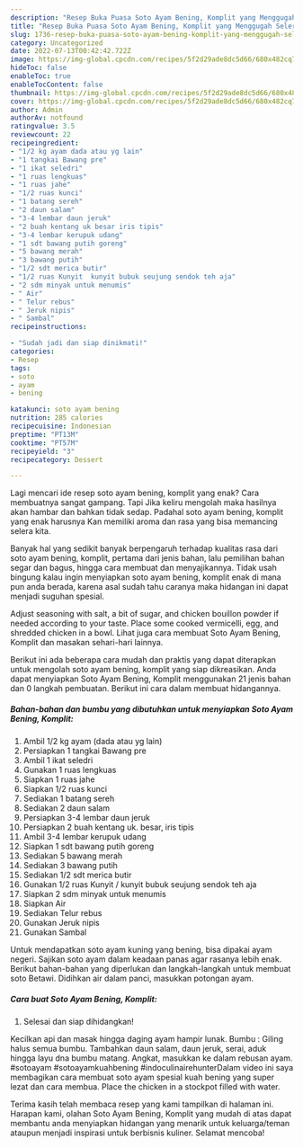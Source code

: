```yaml
---
description: "Resep Buka Puasa Soto Ayam Bening, Komplit yang Menggugah Selera"
title: "Resep Buka Puasa Soto Ayam Bening, Komplit yang Menggugah Selera"
slug: 1736-resep-buka-puasa-soto-ayam-bening-komplit-yang-menggugah-selera
category: Uncategorized
date: 2022-07-13T00:42:42.722Z
image: https://img-global.cpcdn.com/recipes/5f2d29ade8dc5d66/680x482cq70/soto-ayam-bening-komplit-foto-resep-utama.jpg
hideToc: false
enableToc: true
enableTocContent: false
thumbnail: https://img-global.cpcdn.com/recipes/5f2d29ade8dc5d66/680x482cq70/soto-ayam-bening-komplit-foto-resep-utama.jpg
cover: https://img-global.cpcdn.com/recipes/5f2d29ade8dc5d66/680x482cq70/soto-ayam-bening-komplit-foto-resep-utama.jpg
author: Admin
authorAv: notfound
ratingvalue: 3.5
reviewcount: 22
recipeingredient:
- "1/2 kg ayam dada atau yg lain"
- "1 tangkai Bawang pre"
- "1 ikat seledri"
- "1 ruas lengkuas"
- "1 ruas jahe"
- "1/2 ruas kunci"
- "1 batang sereh"
- "2 daun salam"
- "3-4 lembar daun jeruk"
- "2 buah kentang uk besar iris tipis"
- "3-4 lembar kerupuk udang"
- "1 sdt bawang putih goreng"
- "5 bawang merah"
- "3 bawang putih"
- "1/2 sdt merica butir"
- "1/2 ruas Kunyit  kunyit bubuk seujung sendok teh aja"
- "2 sdm minyak untuk menumis"
- " Air"
- " Telur rebus"
- " Jeruk nipis"
- " Sambal"
recipeinstructions:

- "Sudah jadi dan siap dinikmati!"
categories:
- Resep
tags:
- soto
- ayam
- bening

katakunci: soto ayam bening 
nutrition: 285 calories
recipecuisine: Indonesian
preptime: "PT13M"
cooktime: "PT57M"
recipeyield: "3"
recipecategory: Dessert

---
```



Lagi mencari ide resep soto ayam bening, komplit yang enak? Cara membuatnya sangat gampang. Tapi Jika keliru mengolah maka hasilnya akan hambar dan bahkan tidak sedap. Padahal soto ayam bening, komplit yang enak harusnya Kan memiliki aroma dan rasa yang bisa memancing selera kita.


Banyak hal yang sedikit banyak berpengaruh terhadap kualitas rasa dari soto ayam bening, komplit, pertama dari jenis bahan, lalu pemilihan bahan segar dan bagus, hingga cara membuat dan menyajikannya. Tidak usah bingung kalau ingin menyiapkan soto ayam bening, komplit enak di mana pun anda berada, karena asal sudah tahu caranya maka hidangan ini dapat menjadi suguhan spesial.

Adjust seasoning with salt, a bit of sugar, and chicken bouillon powder if needed according to your taste. Place some cooked vermicelli, egg, and shredded chicken in a bowl. Lihat juga cara membuat Soto Ayam Bening, Komplit dan masakan sehari-hari lainnya.


Berikut ini ada beberapa cara mudah dan praktis yang dapat diterapkan untuk mengolah soto ayam bening, komplit yang siap dikreasikan. Anda dapat menyiapkan Soto Ayam Bening, Komplit menggunakan 21 jenis bahan dan 0 langkah pembuatan. Berikut ini cara dalam membuat hidangannya.

<!--inarticleads1-->

##### Bahan-bahan dan bumbu yang dibutuhkan untuk menyiapkan Soto Ayam Bening, Komplit:

1. Ambil 1/2 kg ayam (dada atau yg lain)
1. Persiapkan 1 tangkai Bawang pre
1. Ambil 1 ikat seledri
1. Gunakan 1 ruas lengkuas
1. Siapkan 1 ruas jahe
1. Siapkan 1/2 ruas kunci
1. Sediakan 1 batang sereh
1. Sediakan 2 daun salam
1. Persiapkan 3-4 lembar daun jeruk
1. Persiapkan 2 buah kentang uk. besar, iris tipis
1. Ambil 3-4 lembar kerupuk udang
1. Siapkan 1 sdt bawang putih goreng
1. Sediakan 5 bawang merah
1. Sediakan 3 bawang putih
1. Sediakan 1/2 sdt merica butir
1. Gunakan 1/2 ruas Kunyit / kunyit bubuk seujung sendok teh aja
1. Siapkan 2 sdm minyak untuk menumis
1. Siapkan  Air
1. Sediakan  Telur rebus
1. Gunakan  Jeruk nipis
1. Gunakan  Sambal


Untuk mendapatkan soto ayam kuning yang bening, bisa dipakai ayam negeri. Sajikan soto ayam dalam keadaan panas agar rasanya lebih enak. Berikut bahan-bahan yang diperlukan dan langkah-langkah untuk membuat soto Betawi. Didihkan air dalam panci, masukkan potongan ayam. 

<!--inarticleads2-->

##### Cara buat Soto Ayam Bening, Komplit:


1. Selesai dan siap dihidangkan!

Kecilkan api dan masak hingga daging ayam hampir lunak. Bumbu : Giling halus semua bumbu. Tambahkan daun salam, daun jeruk, serai, aduk hingga layu dna bumbu matang. Angkat, masukkan ke dalam rebusan ayam. #sotoayam #sotoayamkuahbening #indoculinairehunterDalam video ini saya membagikan cara membuat soto ayam spesial kuah bening yang super lezat dan cara membua. Place the chicken in a stockpot filled with water. 

Terima kasih telah membaca resep yang kami tampilkan di halaman ini. Harapan kami, olahan Soto Ayam Bening, Komplit yang mudah di atas dapat membantu anda menyiapkan hidangan yang menarik untuk keluarga/teman ataupun menjadi inspirasi untuk berbisnis kuliner. Selamat mencoba!
